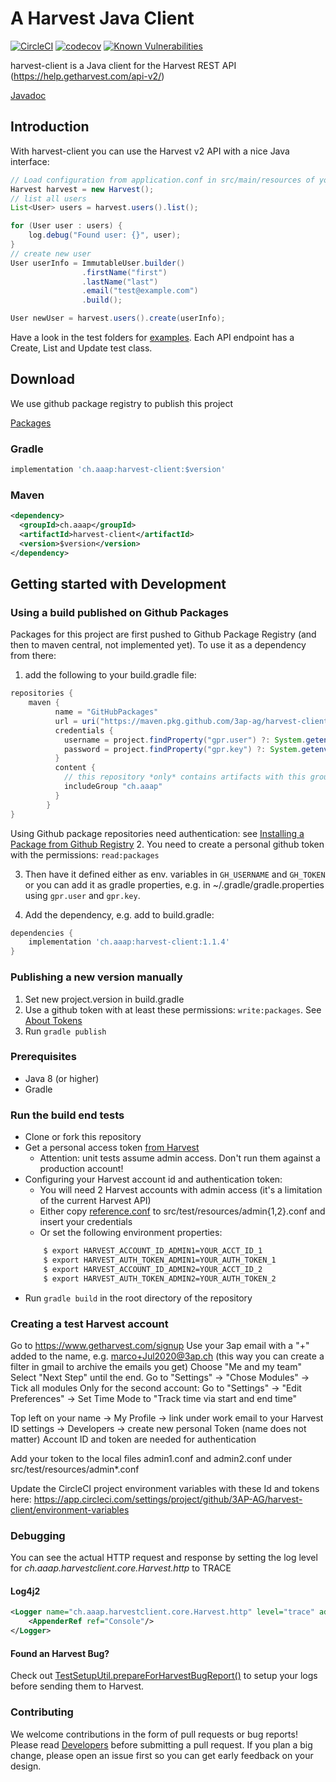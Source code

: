 # A Harvest Java Client

[![CircleCI](https://circleci.com/gh/3AP-AG/harvest-client.svg?style=svg)](https://circleci.com/gh/3AP-AG/harvest-client)
[![codecov](https://codecov.io/gh/3AP-AG/harvest-client/branch/develop/graph/badge.svg)](https://codecov.io/gh/3AP-AG/harvest-client)
[![Known Vulnerabilities](https://snyk.io/test/github/3ap-ag/harvest-client/badge.svg?targetFile=build.gradle)](https://snyk.io/test/github/3ap-ag/harvest-client?targetFile=build.gradle)

harvest-client is a Java client for the Harvest REST API (https://help.getharvest.com/api-v2/)

[Javadoc](https://3ap-ag.github.io/harvest-client/)

## Introduction

With harvest-client you can use the Harvest v2 API with a nice Java interface:

```java
// Load configuration from application.conf in src/main/resources of your application
Harvest harvest = new Harvest();
// list all users
List<User> users = harvest.users().list();

for (User user : users) {
    log.debug("Found user: {}", user);
}
// create new user
User userInfo = ImmutableUser.builder()
                .firstName("first")
                .lastName("last")
                .email("test@example.com")
                .build();

User newUser = harvest.users().create(userInfo);
```

Have a look in the test folders for [examples](https://github.com/3AP-AG/harvest-client/tree/develop/src/test/java/ch/aaap/harvestclient/impl/).
Each API endpoint has a Create, List and Update test class. 

## Download

We use github package registry to publish this project

[Packages](https://github.com/3AP-AG/harvest-client/packages/261886) 

### Gradle
```groovy
implementation 'ch.aaap:harvest-client:$version'
```
### Maven
```xml
<dependency>
  <groupId>ch.aaap</groupId>
  <artifactId>harvest-client</artifactId>
  <version>$version</version>
</dependency>
```

## Getting started with Development

### Using a build published on Github Packages

Packages for this project are first pushed to Github Package Registry (and then to maven central, not implemented yet).
To use it as a dependency from there:

1. add the following to your build.gradle file:
```groovy
repositories {
    maven {
          name = "GitHubPackages"
          url = uri("https://maven.pkg.github.com/3ap-ag/harvest-client")
          credentials {
            username = project.findProperty("gpr.user") ?: System.getenv("GH_USERNAME")
            password = project.findProperty("gpr.key") ?: System.getenv("GH_TOKEN")
          }
          content {
            // this repository *only* contains artifacts with this group
            includeGroup "ch.aaap"
          }
        }
}
```
Using Github package repositories need authentication: see [Installing a Package from Github Registry](https://help.github.com/en/packages/publishing-and-managing-packages/installing-a-package)
2. You need to create a personal github token with the permissions: `read:packages`

3. Then have it defined either as env. variables in `GH_USERNAME` and `GH_TOKEN` or you can add it as gradle properties,
e.g. in ~/.gradle/gradle.properties using `gpr.user` and `gpr.key`.

4. Add the dependency, e.g. add to build.gradle: 

```groovy
dependencies {
    implementation 'ch.aaap:harvest-client:1.1.4'
}
```

### Publishing a new version manually

1. Set new project.version in build.gradle
2. Use a github token with at least these permissions: `write:packages`. See [About Tokens](https://help.github.com/en/packages/publishing-and-managing-packages/about-github-packages#about-tokens)
3. Run `gradle publish`

### Prerequisites
* Java 8 (or higher)
* Gradle

### Run the build end tests
* Clone or fork this repository
* Get a personal access token [from Harvest](https://id.getharvest.com/developers)
    * Attention: unit tests assume admin access. Don't run them against a production account!
* Configuring your Harvest account id and authentication token:
    * You will need 2 Harvest accounts with admin access (it's a limitation of the current Harvest API)
    * Either copy [reference.conf](src/main/resources/reference.conf) to src/test/resources/admin{1,2}.conf and insert your credentials
    * Or set the following environment properties:
    ```bash
        $ export HARVEST_ACCOUNT_ID_ADMIN1=YOUR_ACCT_ID_1
        $ export HARVEST_AUTH_TOKEN_ADMIN1=YOUR_AUTH_TOKEN_1
        $ export HARVEST_ACCOUNT_ID_ADMIN2=YOUR_ACCT_ID_2
        $ export HARVEST_AUTH_TOKEN_ADMIN2=YOUR_AUTH_TOKEN_2
    ```   
* Run ```gradle build``` in the root directory of the repository

### Creating a test Harvest account
Go to https://www.getharvest.com/signup
Use your 3ap email with a "+<month><year>" added to the name, e.g. marco+Jul2020@3ap.ch (this way you can create a filter in gmail to archive the emails you get)
Choose "Me and my team"
Select "Next Step" until the end.
Go to "Settings" -> "Chose Modules" -> Tick all modules
Only for the second account: 
Go to "Settings" -> "Edit Preferences" -> Set Time Mode to "Track time via start and end time"

Top left on your name -> My Profile -> link under work email to your Harvest ID settings -> Developers -> create new personal Token (name does not matter)
Account ID and token are needed for authentication

Add your token to the local files admin1.conf and admin2.conf under src/test/resources/admin*.conf

Update the CircleCI project environment variables with these Id and tokens here:
https://app.circleci.com/settings/project/github/3AP-AG/harvest-client/environment-variables


### Debugging

You can see the actual HTTP request and response by setting the log level for _ch.aaap.harvestclient.core.Harvest.http_ to TRACE

#### Log4j2
```xml
<Logger name="ch.aaap.harvestclient.core.Harvest.http" level="trace" additivity="false">
    <AppenderRef ref="Console"/>
</Logger>
```


#### Found an Harvest Bug?

Check out [TestSetupUtil.prepareForHarvestBugReport()](https://github.com/3AP-AG/harvest-client/blob/8f9dfda8fa07599de0939177e86f0126fdb1d9b7/src/test/java/util/TestSetupUtil.java#L81) to setup your logs before sending them to Harvest.


### Contributing

We welcome contributions in the form of pull requests or bug reports!
Please read [Developers](https://github.com/3AP-AG/harvest-client/wiki/Developers) before submitting a pull request. If you plan a big change, please
open an issue first so you can get early feedback on your design. 

   
